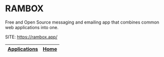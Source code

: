# RAMBOX

 Free and Open Source messaging and emailing app that combines  common web applications into one.

 SITE: https://rambox.app/

 | [Applications](https://portable-linux-apps.github.io/apps.html) | [Home](https://portable-linux-apps.github.io)
 | --- | --- |
